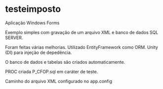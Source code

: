 # testeimposto
Aplicação Windows Forms

Exemplo simples com gravação de um arquivo XML e banco de dados SQL SERVER.

Foram feitas várias melhorias. Utilizado EntityFramework como ORM. Unity (DI) para injeção de depedência.

O banco de dados e tabelas são criados automaticamente.

PROC criada P_CFOP.sql em caráter de teste.

Caminho do arquivo XML configurado no app.config
